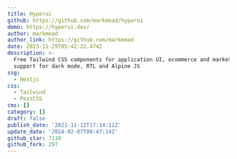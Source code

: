 ```yaml
---
title: Hyperui
github: https://github.com/markmead/hyperui
demo: https://hyperui.dev/
author: markmead
author_link: https://github.com/markmead
date: 2023-11-29T05:42:22.474Z
description: >-
  Free Tailwind CSS components for application UI, ecommerce and marketing with
  support for dark mode, RTL and Alpine JS
ssg:
  - Nextjs
css:
  - Tailwind
  - PostCSS
cms: []
category: []
draft: false
publish_date: '2021-11-12T17:14:11Z'
update_date: '2024-02-07T08:47:14Z'
github_star: 7119
github_fork: 297
---
```

